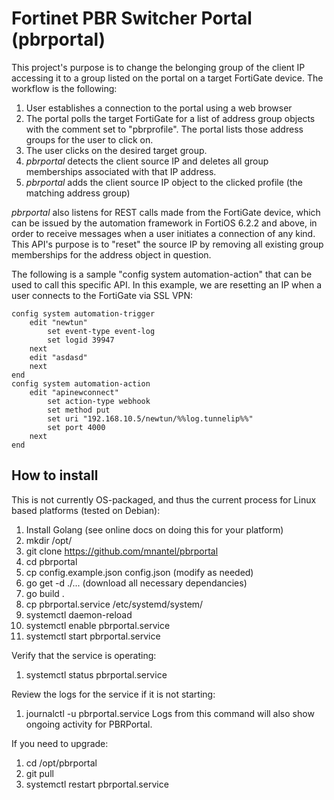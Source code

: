 # Fortinet PBR Switcher Portal (pbrportal)

This project's purpose is to change the belonging group of the client IP accessing it to a group listed on the portal on a target FortiGate device. The workflow is the following:

1. User establishes a connection to the portal using a web browser
1. The portal polls the target FortiGate for a list of address group objects with the comment set to "pbrprofile". The portal lists those address groups for the user to click on.
1. The user clicks on the desired target group.
1. *pbrportal* detects the client source IP and deletes all group memberships associated with that IP address.
1. *pbrportal* adds the client source IP object to the clicked profile (the matching address group)

*pbrportal* also listens for REST calls made from the FortiGate device, which can be issued by the automation framework in FortiOS 6.2.2 and above, in order to receive messages when a user initiates a connection of any kind. This API's purpose is to "reset" the source IP by removing all existing group memberships for the address object in question.

The following is a sample "config system automation-action" that can be used to call this specific API. In this example, we are resetting an IP when a user connects to the FortiGate via SSL VPN:

```
config system automation-trigger
    edit "newtun"
        set event-type event-log
        set logid 39947
    next
    edit "asdasd"
    next
end
config system automation-action
    edit "apinewconnect"
        set action-type webhook
        set method put
        set uri "192.168.10.5/newtun/%%log.tunnelip%%"
        set port 4000
    next
end
```

## How to install

This is not currently OS-packaged, and thus the current process for Linux based platforms (tested on Debian):
1. Install Golang (see online docs on doing this for your platform)
1. mkdir /opt/
1. git clone https://github.com/mnantel/pbrportal
1. cd pbrportal
1. cp config.example.json config.json (modify as needed)
1. go get -d ./... (download all necessary dependancies)
1. go build .
1. cp pbrportal.service /etc/systemd/system/
1. systemctl daemon-reload
1. systemctl enable pbrportal.service
1. systemctl start pbrportal.service

Verify that the service is operating:
1. systemctl status pbrportal.service

Review the logs for the service if it is not starting:
1. journalctl -u pbrportal.service
Logs from this command will also show ongoing activity for PBRPortal.

If you need to upgrade:
1. cd /opt/pbrportal
1. git pull
1. systemctl restart pbrportal.service